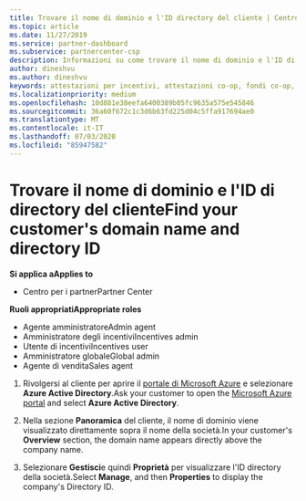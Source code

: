 ```yaml
---
title: Trovare il nome di dominio e l'ID directory del cliente | Centro per i partner
ms.topic: article
ms.date: 11/27/2019
ms.service: partner-dashboard
ms.subservice: partnercenter-csp
description: Informazioni su come trovare il nome di dominio e l'ID di directory del cliente quando si invia un'attestazione.
author: dineshvu
ms.author: dineshvu
keywords: attestazioni per incentivi, attestazioni co-op, fondi co-op, OSA, ISV, associazione di ricavi, nome di dominio, ID directory
ms.localizationpriority: medium
ms.openlocfilehash: 10d881e38eefa6400389b05fc9635a575e545846
ms.sourcegitcommit: 36a60f672c1c3d6b63fd225d04c5ffa917694ae0
ms.translationtype: MT
ms.contentlocale: it-IT
ms.lasthandoff: 07/03/2020
ms.locfileid: "85947582"
---
```

# <a name="find-your-customers-domain-name-and-directory-id"></a><span data-ttu-id="fb78f-104">Trovare il nome di dominio e l'ID di directory del cliente</span><span class="sxs-lookup"><span data-stu-id="fb78f-104">Find your customer's domain name and directory ID</span></span>

<span data-ttu-id="fb78f-105">**Si applica a**</span><span class="sxs-lookup"><span data-stu-id="fb78f-105">**Applies to**</span></span>

- <span data-ttu-id="fb78f-106">Centro per i partner</span><span class="sxs-lookup"><span data-stu-id="fb78f-106">Partner Center</span></span>

<span data-ttu-id="fb78f-107">**Ruoli appropriati**</span><span class="sxs-lookup"><span data-stu-id="fb78f-107">**Appropriate roles**</span></span>

- <span data-ttu-id="fb78f-108">Agente amministratore</span><span class="sxs-lookup"><span data-stu-id="fb78f-108">Admin agent</span></span>
- <span data-ttu-id="fb78f-109">Amministratore degli incentivi</span><span class="sxs-lookup"><span data-stu-id="fb78f-109">Incentives admin</span></span>
- <span data-ttu-id="fb78f-110">Utente di incentivi</span><span class="sxs-lookup"><span data-stu-id="fb78f-110">Incentives user</span></span>
- <span data-ttu-id="fb78f-111">Amministratore globale</span><span class="sxs-lookup"><span data-stu-id="fb78f-111">Global admin</span></span>
- <span data-ttu-id="fb78f-112">Agente di vendita</span><span class="sxs-lookup"><span data-stu-id="fb78f-112">Sales agent</span></span>

1.  <span data-ttu-id="fb78f-113">Rivolgersi al cliente per aprire il [portale di Microsoft Azure](https://ms.portal.azure.com/#home) e selezionare **Azure Active Directory**.</span><span class="sxs-lookup"><span data-stu-id="fb78f-113">Ask your customer to open the [Microsoft Azure portal](https://ms.portal.azure.com/#home) and select **Azure Active Directory**.</span></span> 

2.  <span data-ttu-id="fb78f-114">Nella sezione **Panoramica** del cliente, il nome di dominio viene visualizzato direttamente sopra il nome della società.</span><span class="sxs-lookup"><span data-stu-id="fb78f-114">In your customer's **Overview** section, the domain name appears directly above the company name.</span></span>  

3.  <span data-ttu-id="fb78f-115">Selezionare **Gestisci**e quindi **Proprietà** per visualizzare l'ID directory della società.</span><span class="sxs-lookup"><span data-stu-id="fb78f-115">Select **Manage**, and then **Properties** to display the company's Directory ID.</span></span>
